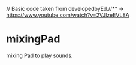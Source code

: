 // Basic code taken from developedbyEd.//** -> https://www.youtube.com/watch?v=2VJlzeEVL8A

# mixingPad 
mixing Pad to play sounds. 
